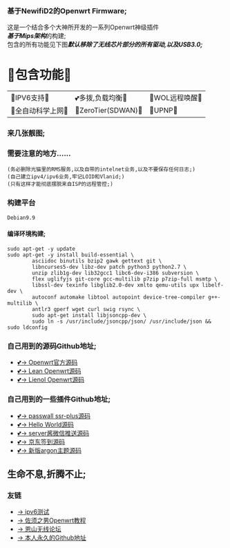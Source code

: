 ### 基于NewifiD2的Openwrt Firmware;

这是一个结合多个大神所开发的一系列Openwrt神级插件  
***基于Mips架构***的构建;    
包含的所有功能见下图***默认移除了无线芯片部分的所有驱动,以及USB3.0;***  

# 💖包含功能💖
|        |             |            |
|--------|-------------|------------|
|💖IPV6支持💖|💕多拨,负载均衡💖 |💖WOL远程唤醒💖|
|💖全自动科学上网💖|💖ZeroTier(SDWAN)💖 |💖UPNP💖 |

### 来几张靓图;

### 需要注意的地方......
```
(务必删除光猫里的RMS服务,以及自带的intelnet业务,以及不要保存任何日志;)
(自己建立ipv4/ipv6业务,牢记LOID和Vlanid;)
(只有这样才能彻底摆脱来自ISP的远程管控;)
```

### 构建平台
```
Debian9.9
```

#### 编译环境构建;
```
sudo apt-get -y update
sudo apt-get -y install build-essential \
        asciidoc binutils bzip2 gawk gettext git \
        libncurses5-dev libz-dev patch python3 python2.7 \
        unzip zlib1g-dev lib32gcc1 libc6-dev-i386 subversion \
        flex uglifyjs git-core gcc-multilib p7zip p7zip-full msmtp \
        libssl-dev texinfo libglib2.0-dev xmlto qemu-utils upx libelf-dev \
        autoconf automake libtool autopoint device-tree-compiler g++-multilib \
        antlr3 gperf wget curl swig rsync \
        sudo apt-get install libjsoncpp-dev \
        sudo ln -s /usr/include/jsoncpp/json/ /usr/include/json && sudo ldconfig
```

### 自己用到的源码Github地址;
- [💕→ Openwrt官方源码](https://github.com/openwrt/openwrt)
- [💕→ Lean Openwrt源码](https://github.com/coolsnowwolf/lede)
- [💕→ Lienol Openwrt源码](https://github.com/Lienol/openwrt)

### 自己用到的一些插件Github地址;
- [💕→ passwall ssr-plus源码](https://github.com/kenzok8/openwrt-packages)
- [💕→ Hello World源码](https://github.com/jerrykuku/luci-app-vssr)
- [💕→ server酱微信推送源码](https://github.com/tty228/luci-app-serverchan)
- [💕→ 京东签到源码](https://github.com/jerrykuku/luci-app-jd-dailybonus)
- [💕→ 新版argon主题源码](https://github.com/jerrykuku/luci-theme-argon)








## 生命不息,折腾不止;


### 友链
- [→ ipv6测试](https://www.test-ipv6.com/)
- [→ 佐须之男Openwrt教程](http://forgotfun.org/)
- [→ 恩山无线论坛](https://www.right.com.cn/)
- [→ 本人永久的Github地址](https://github.com/wo2ni)
